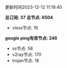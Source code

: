 更新时间2023-12-12 11:19:40

**总订阅: 37**
**总节点: 6504**
- vless节点: 16

**google ping有效节点: 246**
- ss节点: 58
- v2ray节点: 170
- trojan节点: 18
